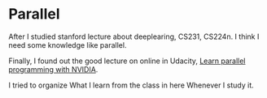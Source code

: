# Parallel

  After I studied stanford lecture about deeplearing, CS231, CS224n. I think I need some knowledge like parallel. 
  
  Finally, I found out the good lecture on online in Udacity, [Learn parallel programming with NVIDIA](https://blog.udacity.com/?s=parallel).
  
  I tried to organize What I learn from the class in here Whenever I study it.

